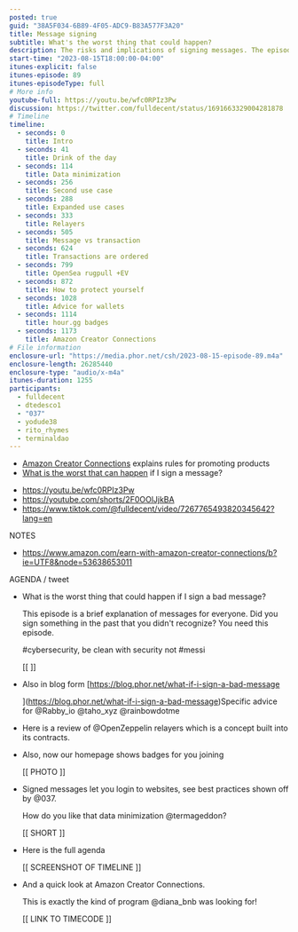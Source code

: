 ```yaml
---
posted: true
guid: "38A5F034-6B89-4F05-ADC9-B83A577F3A20"
title: Message signing
subtitle: What's the worst thing that could happen?
description: The risks and implications of signing messages. The episode aims to educate viewers on the importance of understanding what they sign online and the potential consequences of signing dubious content. Within the discussion, they touch on best practices for secure message signing, showcasing prime examples. Emphasis is given to data minimization practices and how certain programs, like Amazon Creator Connections, align with these principles. The episode also presents specific advice for various platforms and highlights the difference between messages and transactions, elucidating their sequential nature. Safety measures and wallet recommendations are provided to ensure cybersecurity.
start-time: "2023-08-15T18:00:00-04:00"
itunes-explicit: false
itunes-episode: 89
itunes-episodeType: full
# More info
youtube-full: https://youtu.be/wfc0RPIz3Pw
discussion: https://twitter.com/fulldecent/status/1691663329004281878
# Timeline
timeline:
  - seconds: 0
    title: Intro
  - seconds: 41
    title: Drink of the day
  - seconds: 114
    title: Data minimization
  - seconds: 256
    title: Second use case
  - seconds: 288
    title: Expanded use cases
  - seconds: 333
    title: Relayers
  - seconds: 505
    title: Message vs transaction
  - seconds: 624
    title: Transactions are ordered
  - seconds: 799
    title: OpenSea rugpull +EV
  - seconds: 872
    title: How to protect yourself
  - seconds: 1028
    title: Advice for wallets
  - seconds: 1114
    title: hour.gg badges
  - seconds: 1173
    title: Amazon Creator Connections
# File information
enclosure-url: "https://media.phor.net/csh/2023-08-15-episode-89.m4a"
enclosure-length: 26285440
enclosure-type: "audio/x-m4a"
itunes-duration: 1255
participants:
  - fulldecent
  - dtedesco1
  - "037"
  - yodude38
  - rito_rhymes
  - terminaldao
---
```


- [Amazon Creator Connections](https://www.amazon.com/earn-with-amazon-creator-connections/b?ie=UTF8&node=53638653011) explains rules for promoting products
- [What is the worst that can happen](https://blog.phor.net/what-if-i-sign-a-bad-message) if I sign a message?

<!--end of quick notes-->

- https://youtu.be/wfc0RPIz3Pw
- https://youtube.com/shorts/2F0OOlJjkBA 
- https://www.tiktok.com/@fulldecent/video/7267765493820345642?lang=en 

NOTES

- https://www.amazon.com/earn-with-amazon-creator-connections/b?ie=UTF8&node=53638653011

AGENDA / tweet

- What is the worst thing that could happen if I sign a bad message?

  This episode is a brief explanation of messages for everyone. Did you sign something in the past that you didn't recognize? You need this episode.

  \#cybersecurity, be clean with security not #messi

  [[ ]]

- Also in blog form [https://blog.phor.net/what-if-i-sign-a-bad-message

  ](https://blog.phor.net/what-if-i-sign-a-bad-message)Specific advice for @Rabby_io @taho_xyz @rainbowdotme

- Here is a review of @OpenZeppelin relayers which is a concept built into its contracts.

- Also, now our homepage shows badges for you joining

  [[ PHOTO ]]

- Signed messages let you login to websites, see best practices shown off by @037.

  How do you like that data minimization @termageddon?

  [[ SHORT ]]

- Here is the full agenda

  [[ SCREENSHOT OF TIMELINE  ]]

- And a quick look at Amazon Creator Connections.

  This is exactly the kind of program @diana_bnb was looking for!

  [[ LINK TO TIMECODE ]]